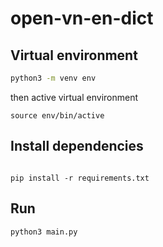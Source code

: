 # open-vn-en-dict

## Virtual environment
```sh
python3 -m venv env
```
then active virtual environment
```
source env/bin/active
```

## Install dependencies
```

pip install -r requirements.txt

```

## Run
```sh
python3 main.py
```
